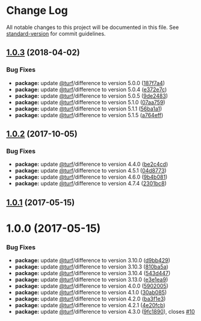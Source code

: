 # Change Log

All notable changes to this project will be documented in this file. See [standard-version](https://github.com/conventional-changelog/standard-version) for commit guidelines.

<a name="1.0.3"></a>
## [1.0.3](https://github.com/stepankuzmin/turf-deintersect/compare/v1.0.2...v1.0.3) (2018-04-02)


### Bug Fixes

* **package:** update [@turf](https://github.com/turf)/difference to version 5.0.0 ([187f7a4](https://github.com/stepankuzmin/turf-deintersect/commit/187f7a4))
* **package:** update [@turf](https://github.com/turf)/difference to version 5.0.4 ([e372e7c](https://github.com/stepankuzmin/turf-deintersect/commit/e372e7c))
* **package:** update [@turf](https://github.com/turf)/difference to version 5.0.5 ([9de2483](https://github.com/stepankuzmin/turf-deintersect/commit/9de2483))
* **package:** update [@turf](https://github.com/turf)/difference to version 5.1.0 ([07aa759](https://github.com/stepankuzmin/turf-deintersect/commit/07aa759))
* **package:** update [@turf](https://github.com/turf)/difference to version 5.1.1 ([56ba1a1](https://github.com/stepankuzmin/turf-deintersect/commit/56ba1a1))
* **package:** update [@turf](https://github.com/turf)/difference to version 5.1.5 ([a764eff](https://github.com/stepankuzmin/turf-deintersect/commit/a764eff))



<a name="1.0.2"></a>
## [1.0.2](https://github.com/stepankuzmin/turf-deintersect/compare/v1.0.0...v1.0.2) (2017-10-05)


### Bug Fixes

* **package:** update [@turf](https://github.com/turf)/difference to version 4.4.0 ([be2c4cd](https://github.com/stepankuzmin/turf-deintersect/commit/be2c4cd))
* **package:** update [@turf](https://github.com/turf)/difference to version 4.5.1 ([04d8773](https://github.com/stepankuzmin/turf-deintersect/commit/04d8773))
* **package:** update [@turf](https://github.com/turf)/difference to version 4.6.0 ([9b4b081](https://github.com/stepankuzmin/turf-deintersect/commit/9b4b081))
* **package:** update [@turf](https://github.com/turf)/difference to version 4.7.4 ([2301bc8](https://github.com/stepankuzmin/turf-deintersect/commit/2301bc8))



<a name="1.0.1"></a>
## [1.0.1](https://github.com/stepankuzmin/turf-deintersect/compare/v1.0.0...v1.0.1) (2017-05-15)



<a name="1.0.0"></a>
# 1.0.0 (2017-05-15)


### Bug Fixes

* **package:** update [@turf](https://github.com/turf)/difference to version 3.10.0 ([d9bb429](https://github.com/stepankuzmin/turf-deintersect/commit/d9bb429))
* **package:** update [@turf](https://github.com/turf)/difference to version 3.10.3 ([810ba5a](https://github.com/stepankuzmin/turf-deintersect/commit/810ba5a))
* **package:** update [@turf](https://github.com/turf)/difference to version 3.10.4 ([543d447](https://github.com/stepankuzmin/turf-deintersect/commit/543d447))
* **package:** update [@turf](https://github.com/turf)/difference to version 3.13.0 ([e3e1ea9](https://github.com/stepankuzmin/turf-deintersect/commit/e3e1ea9))
* **package:** update [@turf](https://github.com/turf)/difference to version 4.0.0 ([5902005](https://github.com/stepankuzmin/turf-deintersect/commit/5902005))
* **package:** update [@turf](https://github.com/turf)/difference to version 4.1.0 ([30ab085](https://github.com/stepankuzmin/turf-deintersect/commit/30ab085))
* **package:** update [@turf](https://github.com/turf)/difference to version 4.2.0 ([ba3f1e3](https://github.com/stepankuzmin/turf-deintersect/commit/ba3f1e3))
* **package:** update [@turf](https://github.com/turf)/difference to version 4.2.1 ([4e20fcb](https://github.com/stepankuzmin/turf-deintersect/commit/4e20fcb))
* **package:** update [@turf](https://github.com/turf)/difference to version 4.3.0 ([9fc1890](https://github.com/stepankuzmin/turf-deintersect/commit/9fc1890)), closes [#10](https://github.com/stepankuzmin/turf-deintersect/issues/10)
